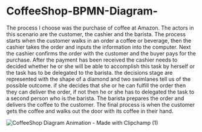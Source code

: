 # CoffeeShop-BPMN-Diagram-
The process I choose was the purchase of coffee at Amazon.
The actors in this scenario are the customer, the cashier and the barista. 
The process starts when the customer walks in an order a  coffee or beverage, then the cashier  takes the order and inputs the information into the computer. 
Next the cashier confirms the order with the customer and the buyer pays for the purchase. 
After the payment has been received the cashier needs to decided whether he or she will be able to accomplish this task by herself or the task has to be delegated to the barista. 
the decisions stage are represented with the shape of a diamond and two swimlanes tell us of the possible outcome. 
if she decides that she or he can fulfill the order then they can deliver the order, if not then he or she has to delegated the task to a second person who is the barista. 
The barista prepares the order and delivers the coffee to the customer. The final process is when the customer gets the coffee and walks out the door with its coffee in their hand.


![CoffeeShop Diagram Animation - Made with Clipchamp (1)](https://github.com/mahersanix/CoffeeShop-BPMN-Diagram-/assets/96815859/e58c23cb-7604-42c1-b205-4c4fb3e32fbe)
